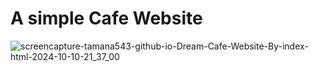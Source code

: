 # A simple Cafe Website 



![screencapture-tamana543-github-io-Dream-Cafe-Website-By-index-html-2024-10-10-21_37_00](https://github.com/user-attachments/assets/9152fb65-a6c4-424d-8271-c7c7417c7ed1)
